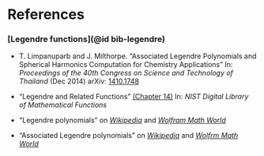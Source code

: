 # References

### [Legendre functions](@id bib-legendre)

* T. Limpanuparb and J. Milthorpe. “Associated Legendre Polynomials and Spherical Harmonics
  Computation for Chemistry Applications”
  In: *Proceedings of the 40th Congress on Science and Technology of Thailand* (Dec 2014)
  arXiv: [1410.1748](https://arxiv.org/abs/1410.1748v1)

* “Legendre and Related Functions” [(Chapter 14)](https://dlmf.nist.gov/14)
  In: *NIST Digital Library of Mathematical Functions*

* “Legendre polynomials” on
  [*Wikipedia*](https://en.wikipedia.org/wiki/Legendre_polynomials)
  and
  [*Wolfram Math World*](http://mathworld.wolfram.com/LegendrePolynomial.html)

* “Associated Legendre polynomials” on
  [*Wikipedia*](https://en.wikipedia.org/wiki/Associated_Legendre_polynomials)
  and
  [*Wolfrm Math World*](http://mathworld.wolfram.com/AssociatedLegendrePolynomial.html)
